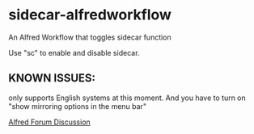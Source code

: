 # sidecar-alfredworkflow
An Alfred Workflow that toggles sidecar function

Use "sc" to enable and disable sidecar.
 
## KNOWN ISSUES: 
only supports English systems at this moment. And you have to turn on "show mirroring options in the menu bar"

[Alfred Forum Discussion](https://www.alfredforum.com/topic/15371-sidecar-toggle/)
